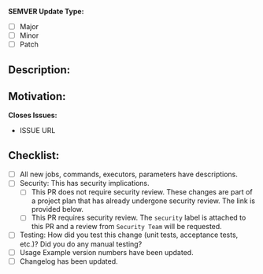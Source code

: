 
**SEMVER Update Type:**
- [ ] Major
- [ ] Minor
- [ ] Patch

## Description:

<!---
  Describe your changes in detail, preferably in an imperative mood,
  i.e., "add `commandA` to `jobB`"
 -->

## Motivation:

<!---
  Share any open issues this PR references or otherwise describe the motivation to submit this pull request.
 -->

 **Closes Issues:**
-  ISSUE URL

## Checklist:

<!--
	Thank you for contributing to CircleCI Orbs!
	before submitting your a request, please go through the following
	items and place an x in the [ ] if they have been completed
-->

- [ ] All new jobs, commands, executors, parameters have descriptions.
- [ ] Security: This has security implications.
  - [ ] This PR does not require security review. These changes are part of a project plan that has already undergone security review. The link is provided below.
  - [ ] This PR requires security review. The `security` label is attached to this PR and a review from `Security Team` will be requested.
- [ ] Testing: How did you test this change (unit tests, acceptance tests, etc.)? Did you do any manual testing?
- [ ] Usage Example version numbers have been updated.
- [ ] Changelog has been updated.
